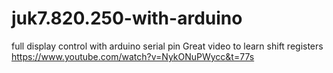 # juk7.820.250-with-arduino
full display control with arduino serial pin
Great video to learn shift registers
https://www.youtube.com/watch?v=NykONuPWycc&t=77s

